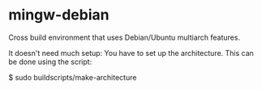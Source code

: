 mingw-debian
============

Cross build environment that uses Debian/Ubuntu multiarch features.

It doesn't need much setup: You have to set up the architecture. This can be done using the script:

$ sudo buildscripts/make-architecture
